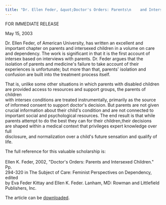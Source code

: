 ```yaml
---
title: "Dr. Ellen Feder, &quot;Doctor's Orders: Parents\n    and Intersexed Children&quot;"
---
```


  


  
FOR IMMEDIATE RELEASE  
  
  
May 15, 2003

  
<p class=m2>  
Dr. Ellen Feder, of American University, has written an excellent and important  
chapter on parents and intersexed children in a volume on care and dependency.  
The work is significant in that it is the first account of intersex based on  
interviews with parents. Dr. Feder argues that the isolation of parents and  
medicine's failure to take account of their experiences is unfortunate; but  
more than that, parents' isolation and confusion are built into the treatment  
process itself.</p>  


<p class="m2">
  That is, unlike some other situations in which parents with disabled children<br /> are provided access to resources and support groups, the parents of children<br /> with intersex conditions are treated instrumentally, primarily as the source<br /> of informed consent to support doctor's decision. But parents are not given<br /> crucial information about their child's condition and are not connected to<br /> important social and psychological resources. The end result is that while<br /> parents attempt to do the best they can for their children,their decisions<br /> are shaped within a medical context that privileges expert knowledge over full<br /> disclosure, and normalization over a child's future sensation and qualify of<br /> life.
</p>

  


<p class="m2">
  The full reference for this valuable scholarship is:<br /><br /> Ellen K. Feder, 2002, "Doctor's Orders: Parents and Intersexed Children." Pp.<br /> 294-320 in The Subject of Care: Feminist Perspectives on Dependency, edited<br /> by Eva Feder Kittay and Ellen K. Feder. Lanham, MD: Rowman and Littlefield<br /> Publishers, Inc.
</p>

  


<p class="m2">
  The article can be <a href="http://www.isna.org/pdf/Doctor%27s_Orders_Feder2002.pdf">downloaded</a>.
</p>

  
<p class=m2>&nbsp;  
</p>